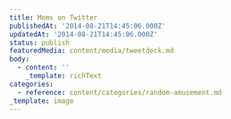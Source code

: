 ```yaml
---
title: Moms on Twitter
publishedAt: '2014-08-21T14:45:06.000Z'
updatedAt: '2014-08-21T14:45:06.000Z'
status: publish
featuredMedia: content/media/tweetdeck.md
body:
  - content: ''
    _template: richText
categories:
  - reference: content/categories/random-amusement.md
_template: image
---
```



